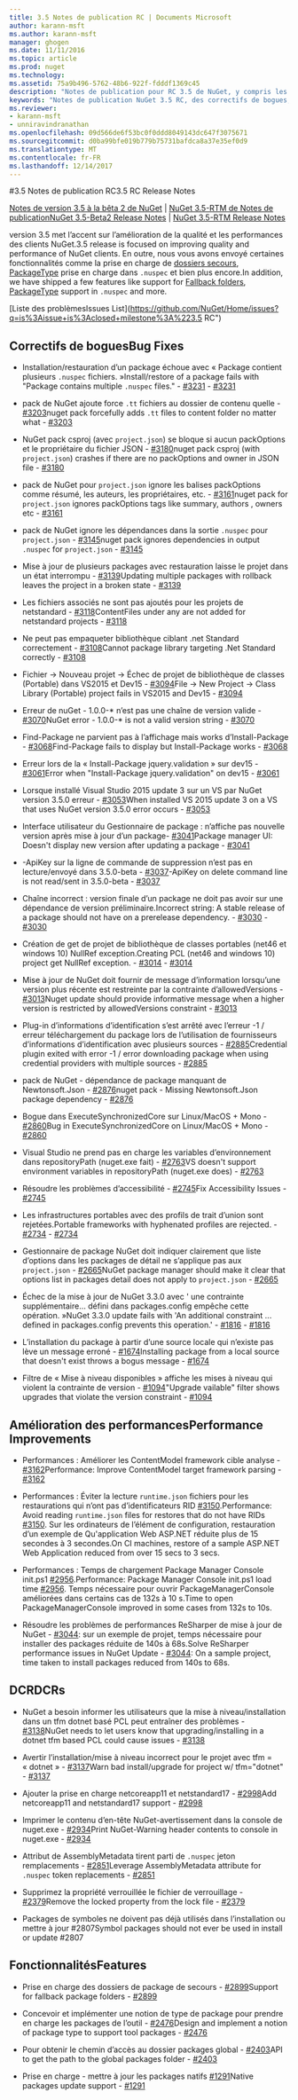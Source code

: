 ```yaml
---
title: 3.5 Notes de publication RC | Documents Microsoft
author: karann-msft
ms.author: karann-msft
manager: ghogen
ms.date: 11/11/2016
ms.topic: article
ms.prod: nuget
ms.technology: 
ms.assetid: 75a9b496-5762-48b6-922f-fdddf1369c45
description: "Notes de publication pour RC 3.5 de NuGet, y compris les problèmes connus, les correctifs de bogues, les fonctionnalités ajoutées et dcr."
keywords: "Notes de publication NuGet 3.5 RC, des correctifs de bogues, problèmes connus, ajouté des fonctionnalités, DCR"
ms.reviewer:
- karann-msft
- unniravindranathan
ms.openlocfilehash: 09d566de6f53bc0f0ddd8049143dc647f3075671
ms.sourcegitcommit: d0ba99bfe019b779b75731bafdca8a37e35ef0d9
ms.translationtype: MT
ms.contentlocale: fr-FR
ms.lasthandoff: 12/14/2017
---
```

#<a name="35-rc-release-notes"></a><span data-ttu-id="7bdee-104">3.5 Notes de publication RC</span><span class="sxs-lookup"><span data-stu-id="7bdee-104">3.5 RC Release Notes</span></span>

<span data-ttu-id="7bdee-105">[Notes de version 3.5 à la bêta 2 de NuGet](../release-notes/nuget-3.5-Beta2.md) | [NuGet 3.5-RTM de Notes de publication](../release-notes/nuget-3.5-RTM.md)</span><span class="sxs-lookup"><span data-stu-id="7bdee-105">[NuGet 3.5-Beta2 Release Notes](../release-notes/nuget-3.5-Beta2.md) | [NuGet 3.5-RTM Release Notes](../release-notes/nuget-3.5-RTM.md)</span></span>

<span data-ttu-id="7bdee-106">version 3.5 met l’accent sur l’amélioration de la qualité et les performances des clients NuGet.</span><span class="sxs-lookup"><span data-stu-id="7bdee-106">3.5 release is focused on improving quality and performance of NuGet clients.</span></span> <span data-ttu-id="7bdee-107">En outre, nous vous avons envoyé certaines fonctionnalités comme la prise en charge de [dossiers secours](https://github.com/NuGet/Home/issues/2899), [PackageType](https://github.com/NuGet/Home/issues/2476) prise en charge dans `.nuspec` et bien plus encore.</span><span class="sxs-lookup"><span data-stu-id="7bdee-107">In addition, we have shipped a few features like support for [Fallback folders](https://github.com/NuGet/Home/issues/2899), [PackageType](https://github.com/NuGet/Home/issues/2476) support in `.nuspec` and more.</span></span>

[<span data-ttu-id="7bdee-108">Liste des problèmes</span><span class="sxs-lookup"><span data-stu-id="7bdee-108">Issues List</span></span>](https://github.com/NuGet/Home/issues?q=is%3Aissue+is%3Aclosed+milestone%3A%223.5 RC")

## <a name="bug-fixes"></a><span data-ttu-id="7bdee-109">Correctifs de bogues</span><span class="sxs-lookup"><span data-stu-id="7bdee-109">Bug Fixes</span></span>

* <span data-ttu-id="7bdee-110">Installation/restauration d’un package échoue avec « Package contient plusieurs `.nuspec` fichiers. »</span><span class="sxs-lookup"><span data-stu-id="7bdee-110">Install/restore of a package fails with "Package contains multiple `.nuspec` files."</span></span><span data-ttu-id="7bdee-111"> - [#3231](https://github.com/NuGet/Home/issues/3231)</span><span class="sxs-lookup"><span data-stu-id="7bdee-111"> - [#3231](https://github.com/NuGet/Home/issues/3231)</span></span>

* <span data-ttu-id="7bdee-112">pack de NuGet ajoute force `.tt` fichiers au dossier de contenu quelle - [#3203](https://github.com/NuGet/Home/issues/3203)</span><span class="sxs-lookup"><span data-stu-id="7bdee-112">nuget pack forcefully adds `.tt` files to content folder no matter what - [#3203](https://github.com/NuGet/Home/issues/3203)</span></span>

* <span data-ttu-id="7bdee-113">NuGet pack csproj (avec `project.json`) se bloque si aucun packOptions et le propriétaire du fichier JSON - [#3180](https://github.com/NuGet/Home/issues/3180)</span><span class="sxs-lookup"><span data-stu-id="7bdee-113">nuget pack csproj (with `project.json`) crashes if there are no packOptions and owner in JSON file - [#3180](https://github.com/NuGet/Home/issues/3180)</span></span>

* <span data-ttu-id="7bdee-114">pack de NuGet pour `project.json` ignore les balises packOptions comme résumé, les auteurs, les propriétaires, etc. - [#3161](https://github.com/NuGet/Home/issues/3161)</span><span class="sxs-lookup"><span data-stu-id="7bdee-114">nuget pack for `project.json` ignores packOptions tags like summary, authors , owners etc - [#3161](https://github.com/NuGet/Home/issues/3161)</span></span>

* <span data-ttu-id="7bdee-115">pack de NuGet ignore les dépendances dans la sortie `.nuspec` pour `project.json`  -  [#3145](https://github.com/NuGet/Home/issues/3145)</span><span class="sxs-lookup"><span data-stu-id="7bdee-115">nuget pack ignores dependencies in output `.nuspec` for `project.json` - [#3145](https://github.com/NuGet/Home/issues/3145)</span></span>

* <span data-ttu-id="7bdee-116">Mise à jour de plusieurs packages avec restauration laisse le projet dans un état interrompu - [#3139](https://github.com/NuGet/Home/issues/3139)</span><span class="sxs-lookup"><span data-stu-id="7bdee-116">Updating multiple packages with rollback leaves the project in a broken state - [#3139](https://github.com/NuGet/Home/issues/3139)</span></span>

* <span data-ttu-id="7bdee-117">Les fichiers associés ne sont pas ajoutés pour les projets de netstandard - [#3118](https://github.com/NuGet/Home/issues/3118)</span><span class="sxs-lookup"><span data-stu-id="7bdee-117">ContentFiles under any are not added for netstandard projects - [#3118](https://github.com/NuGet/Home/issues/3118)</span></span>

* <span data-ttu-id="7bdee-118">Ne peut pas empaqueter bibliothèque ciblant .net Standard correctement - [#3108](https://github.com/NuGet/Home/issues/3108)</span><span class="sxs-lookup"><span data-stu-id="7bdee-118">Cannot package library targeting .Net Standard correctly - [#3108](https://github.com/NuGet/Home/issues/3108)</span></span>

* <span data-ttu-id="7bdee-119">Fichier -> Nouveau projet -> Échec de projet de bibliothèque de classes (Portable) dans VS2015 et Dev15 - [#3094](https://github.com/NuGet/Home/issues/3094)</span><span class="sxs-lookup"><span data-stu-id="7bdee-119">File -> New Project -> Class Library (Portable) project fails in VS2015 and Dev15 - [#3094](https://github.com/NuGet/Home/issues/3094)</span></span>

* <span data-ttu-id="7bdee-120">Erreur de nuGet - 1.0.0-* n’est pas une chaîne de version valide - [#3070](https://github.com/NuGet/Home/issues/3070)</span><span class="sxs-lookup"><span data-stu-id="7bdee-120">NuGet error - 1.0.0-* is not a valid version string - [#3070](https://github.com/NuGet/Home/issues/3070)</span></span>

* <span data-ttu-id="7bdee-121">Find-Package ne parvient pas à l’affichage mais works d’Install-Package - [#3068](https://github.com/NuGet/Home/issues/3068)</span><span class="sxs-lookup"><span data-stu-id="7bdee-121">Find-Package fails to display but Install-Package works - [#3068](https://github.com/NuGet/Home/issues/3068)</span></span>

* <span data-ttu-id="7bdee-122">Erreur lors de la « Install-Package jquery.validation » sur dev15 - [#3061](https://github.com/NuGet/Home/issues/3061)</span><span class="sxs-lookup"><span data-stu-id="7bdee-122">Error when "Install-Package jquery.validation" on dev15 - [#3061](https://github.com/NuGet/Home/issues/3061)</span></span>

* <span data-ttu-id="7bdee-123">Lorsque installé Visual Studio 2015 update 3 sur un VS par NuGet version 3.5.0 erreur - [#3053](https://github.com/NuGet/Home/issues/3053)</span><span class="sxs-lookup"><span data-stu-id="7bdee-123">When installed VS 2015 update 3 on a VS that uses NuGet version 3.5.0 error occurs - [#3053](https://github.com/NuGet/Home/issues/3053)</span></span>

* <span data-ttu-id="7bdee-124">Interface utilisateur du Gestionnaire de package : n’affiche pas nouvelle version après mise à jour d’un package- [#3041](https://github.com/NuGet/Home/issues/3041)</span><span class="sxs-lookup"><span data-stu-id="7bdee-124">Package manager UI: Doesn't display new version after updating a package - [#3041](https://github.com/NuGet/Home/issues/3041)</span></span>

* <span data-ttu-id="7bdee-125">-ApiKey sur la ligne de commande de suppression n’est pas en lecture/envoyé dans 3.5.0-beta - [#3037](https://github.com/NuGet/Home/issues/3037)</span><span class="sxs-lookup"><span data-stu-id="7bdee-125">-ApiKey on delete command line is not read/sent in 3.5.0-beta - [#3037](https://github.com/NuGet/Home/issues/3037)</span></span>

* <span data-ttu-id="7bdee-126">Chaîne incorrect : version finale d’un package ne doit pas avoir sur une dépendance de version préliminaire.</span><span class="sxs-lookup"><span data-stu-id="7bdee-126">Incorrect string: A stable release of a package should not have on a prerelease dependency.</span></span><span data-ttu-id="7bdee-127"> - [#3030](https://github.com/NuGet/Home/issues/3030)</span><span class="sxs-lookup"><span data-stu-id="7bdee-127"> - [#3030](https://github.com/NuGet/Home/issues/3030)</span></span>

* <span data-ttu-id="7bdee-128">Création de get de projet de bibliothèque de classes portables (net46 et windows 10) NullRef exception.</span><span class="sxs-lookup"><span data-stu-id="7bdee-128">Creating PCL (net46 and windows 10) project get NullRef exception.</span></span><span data-ttu-id="7bdee-129"> - [#3014](https://github.com/NuGet/Home/issues/3014)</span><span class="sxs-lookup"><span data-stu-id="7bdee-129"> - [#3014](https://github.com/NuGet/Home/issues/3014)</span></span>

* <span data-ttu-id="7bdee-130">Mise à jour de NuGet doit fournir de message d’information lorsqu’une version plus récente est restreinte par la contrainte d’allowedVersions - [#3013](https://github.com/NuGet/Home/issues/3013)</span><span class="sxs-lookup"><span data-stu-id="7bdee-130">Nuget update should provide informative message when a higher version is restricted by allowedVersions constraint - [#3013](https://github.com/NuGet/Home/issues/3013)</span></span>

* <span data-ttu-id="7bdee-131">Plug-in d’informations d’identification s’est arrêté avec l’erreur -1 / erreur téléchargement du package lors de l’utilisation de fournisseurs d’informations d’identification avec plusieurs sources - [#2885](https://github.com/NuGet/Home/issues/2885)</span><span class="sxs-lookup"><span data-stu-id="7bdee-131">Credential plugin exited with error -1 / error downloading package when using credential providers with multiple sources - [#2885](https://github.com/NuGet/Home/issues/2885)</span></span>

* <span data-ttu-id="7bdee-132">pack de NuGet - dépendance de package manquant de Newtonsoft.Json - [#2876](https://github.com/NuGet/Home/issues/2876)</span><span class="sxs-lookup"><span data-stu-id="7bdee-132">nuget pack - Missing Newtonsoft.Json package dependency - [#2876](https://github.com/NuGet/Home/issues/2876)</span></span>

* <span data-ttu-id="7bdee-133">Bogue dans ExecuteSynchronizedCore sur Linux/MacOS + Mono - [#2860](https://github.com/NuGet/Home/issues/2860)</span><span class="sxs-lookup"><span data-stu-id="7bdee-133">Bug in ExecuteSynchronizedCore on Linux/MacOS + Mono - [#2860](https://github.com/NuGet/Home/issues/2860)</span></span>

* <span data-ttu-id="7bdee-134">Visual Studio ne prend pas en charge les variables d’environnement dans repositoryPath (nuget.exe fait) - [#2763](https://github.com/NuGet/Home/issues/2763)</span><span class="sxs-lookup"><span data-stu-id="7bdee-134">VS doesn't support environment variables in repositoryPath (nuget.exe does) - [#2763](https://github.com/NuGet/Home/issues/2763)</span></span>

* <span data-ttu-id="7bdee-135">Résoudre les problèmes d’accessibilité - [#2745](https://github.com/NuGet/Home/issues/2745)</span><span class="sxs-lookup"><span data-stu-id="7bdee-135">Fix Accessibility Issues - [#2745](https://github.com/NuGet/Home/issues/2745)</span></span>

* <span data-ttu-id="7bdee-136">Les infrastructures portables avec des profils de trait d’union sont rejetées.</span><span class="sxs-lookup"><span data-stu-id="7bdee-136">Portable frameworks with hyphenated profiles are rejected.</span></span><span data-ttu-id="7bdee-137"> - [#2734](https://github.com/NuGet/Home/issues/2734)</span><span class="sxs-lookup"><span data-stu-id="7bdee-137"> - [#2734](https://github.com/NuGet/Home/issues/2734)</span></span>

* <span data-ttu-id="7bdee-138">Gestionnaire de package NuGet doit indiquer clairement que liste d’options dans les packages de détail ne s’applique pas aux `project.json`  -  [#2665](https://github.com/NuGet/Home/issues/2665)</span><span class="sxs-lookup"><span data-stu-id="7bdee-138">NuGet package manager should make it clear that options list in packages detail does not apply to `project.json` - [#2665](https://github.com/NuGet/Home/issues/2665)</span></span>

* <span data-ttu-id="7bdee-139">Échec de la mise à jour de NuGet 3.3.0 avec ' une contrainte supplémentaire... défini dans packages.config empêche cette opération. »</span><span class="sxs-lookup"><span data-stu-id="7bdee-139">NuGet 3.3.0 update fails with 'An additional constraint ... defined in packages.config prevents this operation.'</span></span><span data-ttu-id="7bdee-140"> - [#1816](https://github.com/NuGet/Home/issues/1816)</span><span class="sxs-lookup"><span data-stu-id="7bdee-140"> - [#1816](https://github.com/NuGet/Home/issues/1816)</span></span>

* <span data-ttu-id="7bdee-141">L’installation du package à partir d’une source locale qui n’existe pas lève un message erroné - [#1674](https://github.com/NuGet/Home/issues/1674)</span><span class="sxs-lookup"><span data-stu-id="7bdee-141">Installing package from a local source that doesn't exist throws a bogus message - [#1674](https://github.com/NuGet/Home/issues/1674)</span></span>

* <span data-ttu-id="7bdee-142">Filtre de « Mise à niveau disponibles » affiche les mises à niveau qui violent la contrainte de version - [#1094](https://github.com/NuGet/Home/issues/1094)</span><span class="sxs-lookup"><span data-stu-id="7bdee-142">"Upgrade vailable" filter shows upgrades that violate the version constraint - [#1094](https://github.com/NuGet/Home/issues/1094)</span></span>

## <a name="performance-improvements"></a><span data-ttu-id="7bdee-143">Amélioration des performances</span><span class="sxs-lookup"><span data-stu-id="7bdee-143">Performance Improvements</span></span>

* <span data-ttu-id="7bdee-144">Performances : Améliorer les ContentModel framework cible analyse - [#3162](https://github.com/NuGet/Home/issues/3162)</span><span class="sxs-lookup"><span data-stu-id="7bdee-144">Performance: Improve ContentModel target framework parsing - [#3162](https://github.com/NuGet/Home/issues/3162)</span></span>

* <span data-ttu-id="7bdee-145">Performances : Éviter la lecture `runtime.json` fichiers pour les restaurations qui n’ont pas d’identificateurs RID [#3150](https://github.com/NuGet/Home/issues/3150).</span><span class="sxs-lookup"><span data-stu-id="7bdee-145">Performance: Avoid reading `runtime.json` files for restores that do not have RIDs [#3150](https://github.com/NuGet/Home/issues/3150).</span></span> <span data-ttu-id="7bdee-146">Sur les ordinateurs de l’élément de configuration, restauration d’un exemple de Qu'application Web ASP.NET réduite plus de 15 secondes à 3 secondes.</span><span class="sxs-lookup"><span data-stu-id="7bdee-146">On CI machines, restore of a sample ASP.NET Web Application reduced from over 15 secs to 3 secs.</span></span>

* <span data-ttu-id="7bdee-147">Performances : Temps de chargement Package Manager Console init.ps1 [#2956](https://github.com/NuGet/Home/issues/2956).</span><span class="sxs-lookup"><span data-stu-id="7bdee-147">Performance: Package Manager Console init.ps1 load time [#2956](https://github.com/NuGet/Home/issues/2956).</span></span> <span data-ttu-id="7bdee-148">Temps nécessaire pour ouvrir PackageManagerConsole améliorées dans certains cas de 132s à 10 s.</span><span class="sxs-lookup"><span data-stu-id="7bdee-148">Time to open PackageManagerConsole improved in some cases from 132s to 10s.</span></span>

* <span data-ttu-id="7bdee-149">Résoudre les problèmes de performances ReSharper de mise à jour de NuGet - [#3044](https://github.com/NuGet/Home/issues/3044): sur un exemple de projet, temps nécessaire pour installer des packages réduite de 140s à 68s.</span><span class="sxs-lookup"><span data-stu-id="7bdee-149">Solve ReSharper performance issues in NuGet Update - [#3044](https://github.com/NuGet/Home/issues/3044): On a sample project, time taken to install packages reduced from 140s to 68s.</span></span>

## <a name="dcrs"></a><span data-ttu-id="7bdee-150">DCR</span><span class="sxs-lookup"><span data-stu-id="7bdee-150">DCRs</span></span>

* <span data-ttu-id="7bdee-151">NuGet a besoin informer les utilisateurs que la mise à niveau/installation dans un tfm dotnet basé PCL peut entraîner des problèmes - [#3138](https://github.com/NuGet/Home/issues/3138)</span><span class="sxs-lookup"><span data-stu-id="7bdee-151">NuGet needs to let users know that upgrading/installing in a dotnet tfm based PCL could cause issues - [#3138](https://github.com/NuGet/Home/issues/3138)</span></span>

* <span data-ttu-id="7bdee-152">Avertir l’installation/mise à niveau incorrect pour le projet avec tfm = « dotnet » - [#3137](https://github.com/NuGet/Home/issues/3137)</span><span class="sxs-lookup"><span data-stu-id="7bdee-152">Warn bad install/upgrade for project w/ tfm="dotnet" - [#3137](https://github.com/NuGet/Home/issues/3137)</span></span>

* <span data-ttu-id="7bdee-153">Ajouter la prise en charge netcoreapp11 et netstandard17 - [#2998](https://github.com/NuGet/Home/issues/2998)</span><span class="sxs-lookup"><span data-stu-id="7bdee-153">Add netcoreapp11 and netstandard17 support - [#2998](https://github.com/NuGet/Home/issues/2998)</span></span>

* <span data-ttu-id="7bdee-154">Imprimer le contenu d’en-tête NuGet-avertissement dans la console de nuget.exe - [#2934](https://github.com/NuGet/Home/issues/2934)</span><span class="sxs-lookup"><span data-stu-id="7bdee-154">Print NuGet-Warning header contents to console in nuget.exe - [#2934](https://github.com/NuGet/Home/issues/2934)</span></span>

* <span data-ttu-id="7bdee-155">Attribut de AssemblyMetadata tirent parti de `.nuspec` jeton remplacements - [#2851](https://github.com/NuGet/Home/issues/2851)</span><span class="sxs-lookup"><span data-stu-id="7bdee-155">Leverage AssemblyMetadata attribute for `.nuspec` token replacements - [#2851](https://github.com/NuGet/Home/issues/2851)</span></span>

* <span data-ttu-id="7bdee-156">Supprimez la propriété verrouillée le fichier de verrouillage - [#2379](https://github.com/NuGet/Home/issues/2379)</span><span class="sxs-lookup"><span data-stu-id="7bdee-156">Remove the locked property from the lock file - [#2379](https://github.com/NuGet/Home/issues/2379)</span></span>

* <span data-ttu-id="7bdee-157">Packages de symboles ne doivent pas déjà utilisés dans l’installation ou mettre à jour #2807</span><span class="sxs-lookup"><span data-stu-id="7bdee-157">Symbol packages should not ever be used in install or update #2807</span></span>

## <a name="features"></a><span data-ttu-id="7bdee-158">Fonctionnalités</span><span class="sxs-lookup"><span data-stu-id="7bdee-158">Features</span></span>

* <span data-ttu-id="7bdee-159">Prise en charge des dossiers de package de secours - [#2899](https://github.com/NuGet/Home/issues/2899)</span><span class="sxs-lookup"><span data-stu-id="7bdee-159">Support for fallback package folders - [#2899](https://github.com/NuGet/Home/issues/2899)</span></span>

* <span data-ttu-id="7bdee-160">Concevoir et implémenter une notion de type de package pour prendre en charge les packages de l’outil - [#2476](https://github.com/NuGet/Home/issues/2476)</span><span class="sxs-lookup"><span data-stu-id="7bdee-160">Design and implement a notion of package type to support tool packages - [#2476](https://github.com/NuGet/Home/issues/2476)</span></span>

* <span data-ttu-id="7bdee-161">Pour obtenir le chemin d’accès au dossier packages global - [#2403](https://github.com/NuGet/Home/issues/2403)</span><span class="sxs-lookup"><span data-stu-id="7bdee-161">API to get the path to the global packages folder - [#2403](https://github.com/NuGet/Home/issues/2403)</span></span>

* <span data-ttu-id="7bdee-162">Prise en charge - mettre à jour les packages natifs [#1291](https://github.com/NuGet/Home/issues/1291)</span><span class="sxs-lookup"><span data-stu-id="7bdee-162">Native packages update support - [#1291](https://github.com/NuGet/Home/issues/1291)</span></span>

